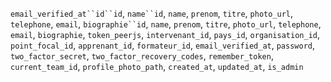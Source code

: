 `email_verified_at``id``id`, `name``id`, `name`, `prenom`, `titre`, `photo_url`, `telephone`, `email`, `biographie``id`, `name`, `prenom`, `titre`, `photo_url`, `telephone`, `email`, `biographie`, `token_peerjs`, `intervenant_id`, `pays_id`, `organisation_id`, `point_focal_id`, `apprenant_id`, `formateur_id`, `email_verified_at`, `password`, `two_factor_secret`, `two_factor_recovery_codes`, `remember_token`, `current_team_id`, `profile_photo_path`, `created_at`, `updated_at`, `is_admin`
